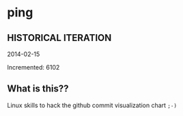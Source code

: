 # ping

## HISTORICAL ITERATION
2014-02-15

Incremented: 6102

## What is this?? 
Linux skills to hack the github commit visualization chart `;-)`
